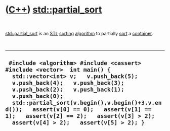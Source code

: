 



 

 

 

 

 

([C++](Cpp.htm)) [std::partial\_sort](CppPartial_sort.htm)
==========================================================

 

[std::partial\_sort](CppPartial_sort.htm) is an [STL](CppStl.htm)
[sorting](CppSort.htm) [algorithm](CppAlgorithm.htm) to partially
[sort](CppSort.htm) a [container](CppContainer.htm).

 

  -----------------------------------------------------------------------------------------------------------------------------------------------------------------------------------------------------------------------------------------------------------------------------------------------------------------------------------------------------------------------------------------------
  ` #include <algorithm> #include <cassert> #include <vector>  int main() {   std::vector<int> v;   v.push_back(5);   v.push_back(4);   v.push_back(3);   v.push_back(2);   v.push_back(1);   v.push_back(0);   std::partial_sort(v.begin(),v.begin()+3,v.end());   assert(v[0] == 0);   assert(v[1] == 1);   assert(v[2] == 2);   assert(v[3] > 2);   assert(v[4] > 2);   assert(v[5] > 2); }`
  -----------------------------------------------------------------------------------------------------------------------------------------------------------------------------------------------------------------------------------------------------------------------------------------------------------------------------------------------------------------------------------------------

 

 

 

 

 





 



